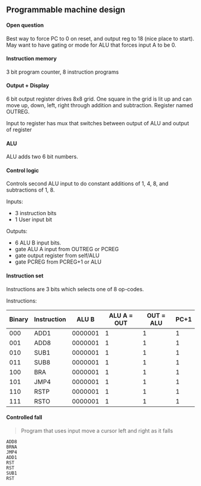 ## Programmable machine design

#### Open question
Best way to force PC to 0 on reset, and output reg to 18 (nice place to start). May want to have gating or mode for ALU that forces input A to be 0. 

#### Instruction memory
3 bit program counter, 8 instruction programs

#### Output + Display
6 bit output register drives 8x8 grid. One square in the grid is lit up and can move up, down, left, right through addition and subtraction. Register named OUTREG.

Input to register has mux that switches between output of ALU and output of register

#### ALU
ALU adds two 6 bit numbers.

#### Control logic
Controls second ALU input to do constant additions of 1, 4, 8, and subtractions of 1, 8. 

Inputs:

- 3 instruction bits
- 1 User input bit

Outputs: 
- 6 ALU B input bits.
- gate ALU A input from OUTREG or PCREG 
- gate output register from self/ALU
- gate PCREG from PCREG+1 or ALU


#### Instruction set
Instructions are 3 bits which selects one of 8 op-codes.

Instructions:

| Binary | Instruction | ALU B   | ALU A = OUT | OUT = ALU | PC+1 |
| ------ | ----------- | ------- | ----------  | --------- | ---- |
| 000    | ADD1        | 0000001 | 1           | 1         | 1    |
| 001    | ADD8        | 0000001 | 1           | 1         | 1    |
| 010    | SUB1        | 0000001 | 1           | 1         | 1    |
| 011    | SUB8        | 0000001 | 1           | 1         | 1    |
| 100    | BRA         | 0000001 | 1           | 1         | 1    |
| 101    | JMP4        | 0000001 | 1           | 1         | 1    |
| 110    | RSTP        | 0000001 | 1           | 1         | 1    |
| 111    | RSTO        | 0000001 | 1           | 1         | 1    |

#### Controlled fall
> Program that uses input move a cursor left and right as it falls

```
ADD8
BRNA
JMP4
ADD1
RST
RST
SUB1
RST
```

